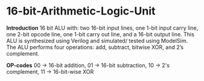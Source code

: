 # 16-bit-Arithmetic-Logic-Unit

**Introduction**
16 bit ALU with: two 16-bit input lines, one 1-bit input carry line, one 2-bit
opcode line, one 1-bit carry out line, and a 16-bit output line. This ALU is synthesized using Verilog and
simulated/ tested using ModelSim. The ALU performs four operations: add, subtract, bitwise XOR, and 2’s
complement.

**OP-codes**
00 -> 16-bit addition,
01 -> 16-bit subtraction,
10 -> 2's complement,
11 -> 16-bit-wise XOR
